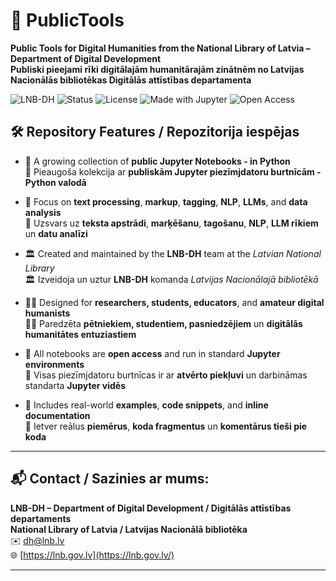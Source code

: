 # 📘 PublicTools

**Public Tools for Digital Humanities from the National Library of Latvia – Department of Digital Development**  
**Publiski pieejami rīki digitālajām humanitārajām zinātnēm no Latvijas Nacionālās bibliotēkas Digitālās attīstības departamenta**


![LNB-DH](https://img.shields.io/badge/org-LNB--DH-black)
![Status](https://img.shields.io/badge/status-active-brightgreen)
![License](https://img.shields.io/github/license/LNB-DH/PublicTools)
![Made with Jupyter](https://img.shields.io/badge/Made%20with-Jupyter-orange)
![Open Access](https://img.shields.io/badge/access-open-blue)

## 🛠️ Repository Features / Repozitorija iespējas

- 📂 A growing collection of **public Jupyter Notebooks - in Python**  
  📂 Pieaugoša kolekcija ar **publiskām Jupyter piezīmjdatoru burtnīcām - Python valodā**

- 🧠 Focus on **text processing**, **markup**, **tagging**, **NLP**, **LLMs**, and **data analysis**  
  🧠 Uzsvars uz **teksta apstrādi**, **marķēšanu**, **tagošanu**, **NLP**, **LLM rīkiem** un **datu analīzi**

- 🏛️ Created and maintained by the **LNB-DH** team at the *Latvian National Library*  
  🏛️ Izveidoja un uztur **LNB-DH** komanda *Latvijas Nacionālajā bibliotēkā*

- 👩‍🎓 Designed for **researchers, students, educators**, and **amateur digital humanists**  
  👩‍🎓 Paredzēta **pētniekiem, studentiem, pasniedzējiem** un **digitālās humanitātes entuziastiem**

- 🧰 All notebooks are **open access** and run in standard **Jupyter environments**  
  🧰 Visas piezīmjdatoru burtnīcas ir ar **atvērto piekļuvi** un darbināmas standarta **Jupyter vidēs**

- 📜 Includes real-world **examples**, **code snippets**, and **inline documentation**  
  📜 Ietver reālus **piemērus**, **koda fragmentus** un **komentārus tieši pie koda**

---

## 📬 **Contact / Sazinies ar mums:**  
**LNB-DH – Department of Digital Development / Digitālās attīstības departaments**  
**National Library of Latvia / Latvijas Nacionālā bibliotēka**  
✉️ [dh@lnb.lv](mailto:dh@lnb.lv)  
🌐 [https://lnb.gov.lv](https://lnb.gov.lv/)

---



